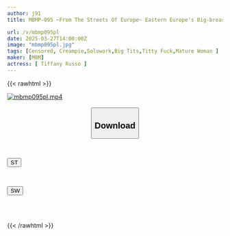 ```yaml
---
author: j91
title: MBMP-095 ~From The Streets Of Europe~ Eastern Europe's Big-breasted, Big-assed Beauty Witch Has Arrived! Who Is Tiffany Russo? World MILF Raw Shooting Journey

url: /v/mbmp095pl
date: 2025-03-27T14:00:00Z
image: "mbmp095pl.jpg"
tags: [Censored, Creampie,Solowork,Big Tits,Titty Fuck,Mature Woman	]
maker: [MBM]
actress: [ Tiffany Russo ]
---
```



{{< rawhtml >}}

<div class="video" data-videoid="ALQY8a3KB7uXPom">
    <a href="javascript:;">
        <img src="/v/mbmp095pl/mbmp095pl.jpg" width="WIDTH" height="HEIGHT" alt="mbmp095pl.mp4" loading="lazy">
    </a>
</div>

<script type="text/javascript" src="https://j91.asia/asset/on-demand-st.js"></script>

<br>
  <link rel="stylesheet" href="https://j91.asia/asset/bs5.css">
  
  <center>
  <button class="btn btn-primary" type="button" data-bs-toggle="collapse" data-bs-target=".multi-collapse" aria-expanded="false" aria-controls="multiCollapseExample1 multiCollapseExample2"><h2>Download</h2></button></center>
</p>
<div class="row">
  <div class="col">
    <div class="collapse multi-collapse" id="multiCollapseExample1">
      <div class="card card-body">
	      	      <br>
<div class="buttons">  
<p><a href="/v/mbmp095pl/st.html" target="_blank"><button class="btn-hover color-3"><i class="fa fa-download"></i> ST</button></a></p></div>
    </div>
  </div>
</div>
  <div class="col">
    <div class="collapse multi-collapse" id="multiCollapseExample2">
      <div class="card card-body">
	      <br>
<div class="buttons">
<p><a href="/v/mbmp095pl/sw.html" target="_blank"><button class="btn-hover color-2"><i class="fa fa-download"></i> SW</button></a></p></div>
<br><br>
      </div>
    </div>
  </div>
</div>

{{< /rawhtml >}}
